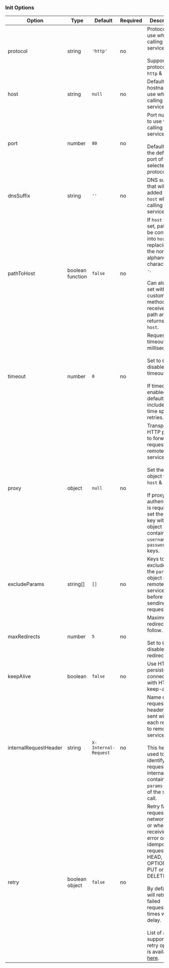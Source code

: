 ### Init Options

| Option | Type | Default | Required | Description |
| --- |--- | --- | --- | --- |
| protocol | string | `'http'` | no | Protocol to use when calling remote services.<br/><br/>Supported protocols are `http` & `https`. |
| host | string | `null` | no | Default hostname to use when calling remote services. |
| port | number | `80` | no | Port number to use when calling remote services.<br/><br/>Defaults to the default port of the selected protocol. |
| dnsSuffix | string | `''` | no | DNS suffix that will be added to the `host` when calling remote services. |
| pathToHost | boolean<br/>function | `false` | no | If `host` is not set, path will be converted into `host` by replacing all the non-alphanumeric characters to `-`.<br/><br/>Can also be set with a custom method that receives a path and returns a `host`. |
| timeout | number | `0` | no | Request timeout in milliseconds.<br/><br/>Set to `0` to disable timeout.<br/><br/>If timeout is enabled, by default, it will include the time spent on retries. |
| proxy | object | `null` | no | Transparent HTTP proxy to forward requests to remote services.<br/><br/>Set the `proxy` object with `host` & `port`.<br/><br/>If proxy authentication is required, set the `auth` key with object containing the `username` & `password` keys. |
| excludeParams | string[] | `[]` | no | Keys to exclude from the `params` object of the remote service call before sending the request. |
| maxRedirects | number | `5` | no | Maximum redirects to follow.<br/><br/>Set to `0` to disable redirects. |
| keepAlive | boolean | `false` | no | Use HTTP persistent connections with HTTP keep-alive. |
| internalRequestHeader | string | `X-Internal-Request` | no | Name of the request header that is sent with each request to remote service.<br/><br/>This header is used to identify the request as internal and contains the `params` object of the service call. |
| retry | boolean<br/>object | `false` | no | Retry failed requests on a network error or when receiving 5xx error on an idempotent request (GET, HEAD, OPTIONS, PUT or DELETE).<br/><br/>By default, it will retry failed requests 3 times without delay.<br/><br/>List of all the supported retry options is available [here](https://www.npmjs.com/package/axios-retry#options). |
